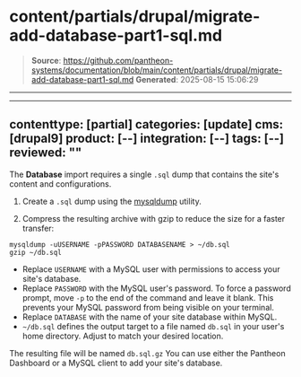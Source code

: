 # content/partials/drupal/migrate-add-database-part1-sql.md

> **Source**: https://github.com/pantheon-systems/documentation/blob/main/content/partials/drupal/migrate-add-database-part1-sql.md
> **Generated**: 2025-08-15 15:06:29

---

---
contenttype: [partial]
categories: [update]
cms: [drupal9]
product: [--]
integration: [--]
tags: [--]
reviewed: ""
---

The **Database** import requires a single `.sql` dump that contains the site's content and configurations.

1. Create a `.sql` dump using the [mysqldump](https://dev.mysql.com/doc/refman/5.7/en/mysqldump.html) utility.

1. Compress the resulting archive with gzip to reduce the size for a faster transfer:

  ```bash{promptUser: user}
  mysqldump -uUSERNAME -pPASSWORD DATABASENAME > ~/db.sql
  gzip ~/db.sql
  ```

   - Replace `USERNAME` with a MySQL user with permissions to access your site's database.
   - Replace `PASSWORD` with the MySQL user's password. To force a password prompt, move `-p` to the end of the command and leave it blank. This prevents your MySQL password from being visible on your terminal.
   - Replace `DATABASE` with the name of your site database within MySQL.
   - `~/db.sql` defines the output target to a file named `db.sql` in your user's home directory. Adjust to match your desired location.

The resulting file will be named `db.sql.gz` You can use either the Pantheon Dashboard or a MySQL client to add your site's database.
